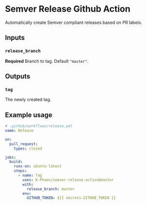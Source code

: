 # Semver Release Github Action

Automatically create Semver compliant releases based on PR labels.

## Inputs

### `release_branch`

**Required** Branch to tag. Default `"master"`.

## Outputs

### `tag`

The newly created tag.

## Example usage

```yaml
# .github/workflows/release.yml
name: Release

on:
  pull_request:
    types: closed

jobs:
  build:
    runs-on: ubuntu-latest
    steps:
      - name: Tag
        uses: K-Phoen/semver-release-action@master
        with:
          release_branch: master
        env:
          GITHUB_TOKEN: ${{ secrets.GITHUB_TOKEN }}

```